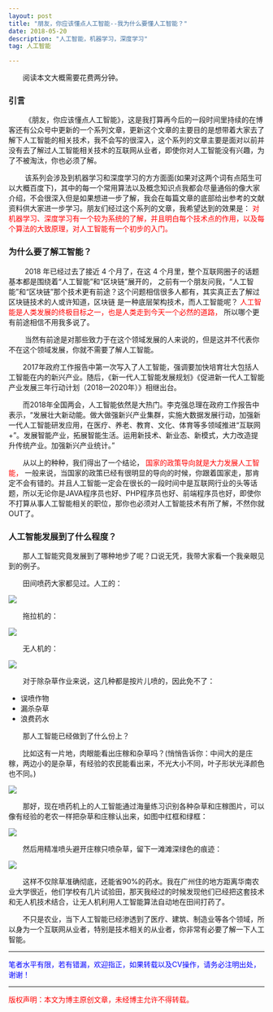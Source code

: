 ```yaml
---
layout: post
title: "朋友，你应该懂点人工智能--我为什么要懂人工智能？"
date: 2018-05-20
description: "人工智能，机器学习，深度学习"
tag: 人工智能

---
```


&emsp;&emsp;阅读本文大概需要花费两分钟。

### 引言

&emsp;&emsp; 《朋友，你应该懂点人工智能》，这是我打算再今后的一段时间里持续的在博客还有公众号中更新的一个系列文章，更新这个文章的主要目的是想带着大家去了解下人工智能的相关技术，我不会写的很深入，这个系列的文章主要是面对以前并没有去了解过人工智能相关技术的互联网从业者，即使你对人工智能没有兴趣，为了不被淘汰，你也必须了解。

&emsp;&emsp; 该系列会涉及到机器学习和深度学习的方方面面(如果对这两个词有点陌生可以大概百度下)，其中的每一个常用算法以及概念知识点我都会尽量通俗的像大家介绍，不会很深入但是如果想进一步了解，我会在每篇文章的底部给出参考的文献资料供大家进一步学习。朋友们经过这个系列的文章，我希望达到的效果是：<font color="red"> 对机器学习、深度学习有一个较为系统的了解，并且明白每个技术点的作用，以及每个算法的大致原理，对人工智能有一个初步的入门。</font>

### 为什么要了解工智能？

&emsp;&emsp; 2018 年已经过去了接近 4 个月了，在这 4 个月里，整个互联网圈子的话题基本都是围绕着“人工智能”和“区块链”展开的，
之前有一个朋友问我，“人工智能”和“区块链”那个技术更有前途？这个问题相信很多人都有，其实真正去了解过区块链技术的人或许知道，区块链
是一种底层架构技术，而人工智能呢？<font color="red"> 人工智能是人类发展的终极目标之一，也是人类走到今天一个必然的道路，</font> 所以哪个更有前途相信不用我多说了。

&emsp;&emsp; 当然有前途是对那些致力于在这个领域发展的人来说的，但是这并不代表你不在这个领域发展，你就不需要了解人工智能。

&emsp;&emsp;2017年政府工作报告中第一次写入了人工智能，强调要加快培育壮大包括人工智能在内的新兴产业。随后，《新一代人工智能发展规划》《促进新一代人工智能产业发展三年行动计划（2018—2020年）》相继出台。

&emsp;&emsp;而2018年全国两会，人工智能依然是大热门。李克强总理在政府工作报告中表示，“发展壮大新动能。做大做强新兴产业集群，实施大数据发展行动，加强新一代人工智能研发应用，在医疗、养老、教育、文化、体育等多领域推进“互联网+”。发展智能产业，拓展智能生活。运用新技术、新业态、新模式，大力改造提升传统产业。加强新兴产业统计。”

&emsp;&emsp;从以上的种种，我们得出了一个结论，<font color="red"> 国家的政策导向就是大力发展人工智能，</font> 一般来说，当国家的政策已经有很明显的导向的时候，你跟着国家走，那肯定不会有错的。并且人工智能一定会在很长的一段时间中是互联网行业的头等话题，所以无论你是JAVA程序员也好、PHP程序员也好、前端程序员也好，即使你不打算从事人工智能相关的职位，那你也必须对人工智能技术有所了解，不然你就OUT了。

### 人工智能发展到了什么程度？

&emsp;&emsp;那人工智能究竟发展到了哪种地步了呢？口说无凭，我带大家看一个我亲眼见到的例子。

&emsp;&emsp;田间喷药大家都见过。人工的：

![](http://ww1.sinaimg.cn/large/006CsMmSgy1fpr6x1hilgj30dw09ajs2.jpg)

&emsp;&emsp;拖拉机的：

![](http://ww1.sinaimg.cn/large/006CsMmSgy1fpr6x1i51vj30k00dcdhm.jpg)

&emsp;&emsp;无人机的：

![](http://ww1.sinaimg.cn/large/006CsMmSgy1fpr6x1i1ycj30k00e80uc.jpg)

&emsp;&emsp;对于除杂草作业来说，这几种都是按片儿喷的，因此免不了：
- 误喷作物
- 漏杀杂草
- 浪费药水

&emsp;&emsp;那人工智能已经做到了什么份上？

&emsp;&emsp;比如这有一片地，肉眼能看出庄稼和杂草吗？(悄悄告诉你：中间大的是庄稼，两边小的是杂草，有经验的农民能看出来，不光大小不同，叶子形状光泽颜色也不同。)

![](http://ww1.sinaimg.cn/large/006CsMmSgy1fpr74nwlrsj30hu0q2mzp.jpg)

&emsp;&emsp;那好，现在喷药机上的人工智能通过海量练习识别各种杂草和庄稼图片，可以像有经验的老农一样把杂草和庄稼认出来，如图中红框和绿框：

![](http://ww1.sinaimg.cn/large/006CsMmSgy1fpr786md3lj30he0ps410.jpg)

&emsp;&emsp;然后用精准喷头避开庄稼只喷杂草，留下一滩滩深绿色的痕迹：

![](http://ww1.sinaimg.cn/large/006CsMmSgy1fpr79qmjf2j30k00qo0yp.jpg)

&emsp;&emsp;这样不仅除草准确彻底，还能省90%的药水。我在广州住的地方距离华南农业大学很近，他们学校有几片试验田，那天我经过的时候发现他们已经把这套技术和无人机技术结合，让无人机利用人工智能算法自动地在田间打药了。

&emsp;&emsp;不只是农业，当下人工智能已经渗透到了医疗、建筑、制造业等各个领域，所以身为一个互联网从业者，特别是技术相关的从业者，你非常有必要了解一下人工智能。

----------
<font color="blue">笔者水平有限，若有错漏，欢迎指正，如果转载以及CV操作，请务必注明出处，谢谢！</font>


----------


<font color="red">版权声明：本文为博主原创文章，未经博主允许不得转载。</font>
